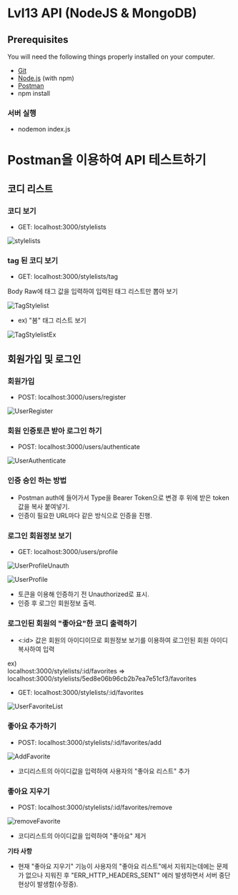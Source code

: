 # Lvl13 API (NodeJS & MongoDB)



## Prerequisites

You will need the following things properly installed on your computer.

* [Git](https://git-scm.com/)
* [Node.js](https://nodejs.org/) (with npm)
* [Postman](https://www.postman.com/)
* npm install

<h3><b>서버 실행</b></h3>

* nodemon index.js

# Postman을 이용하여 API 테스트하기


## 코디 리스트

<h3><b>코디 보기</b></h3>

* GET: localhost:3000/stylelists

![stylelists](https://github.com/Jaejun-Project/Lvl13_API_TEST/blob/master/lvl13img/stylelists.png)

<h3><b>tag 된 코디 보기</b></h3>

* GET: localhost:3000/stylelists/tag

<p><t>Body Raw에 태그 값을 입력하여 입력된 태그 리스트만 뽑아 보기</t></p>

![TagStylelist](https://github.com/Jaejun-Project/Lvl13_API_TEST/blob/master/lvl13img/tagStylelist.png)

* ex) "봄" 태그 리스트 보기

![TagStylelistEx](https://github.com/Jaejun-Project/Lvl13_API_TEST/blob/master/lvl13img/tagStylelistEx.png)

## 회원가입 및 로그인

<h3><b>회원가입</b></h3>

* POST: localhost:3000/users/register

![UserRegister](https://github.com/Jaejun-Project/Lvl13_API_TEST/blob/master/lvl13img/userRegister.png)



<h3><b>회원 인증토큰 받아 로그인 하기 </b></h3>

* POST: localhost:3000/users/authenticate

![UserAuthenticate](https://github.com/Jaejun-Project/Lvl13_API_TEST/blob/master/lvl13img/userAuthenticate.png)

<h3><b>인증 승인 하는 방법</b></h3>

* Postman auth에 들어가서 Type을 Bearer Token으로 변경 후 위에 받은 token 값을 복사 붙여넣기.
* 인증이 필요한 URL마다 같은 방식으로 인증을 진행.

<h3><b>로그인 회원정보 보기</b></h3>

* GET: localhost:3000/users/profile

![UserProfileUnauth](https://github.com/Jaejun-Project/Lvl13_API_TEST/blob/master/lvl13img/userProfile.png)

![UserProfile](https://github.com/Jaejun-Project/Lvl13_API_TEST/blob/master/lvl13img/userProfile.png)

* 토큰을 이용해 인증하기 전 Unauthorized로 표시.
* 인증 후 로그인 회원정보 출력.


<h3><b>로그인된 회원의 "좋아요"한 코디 출력하기</b></h3>

* <:id> 값은 회원의 아이디이므로 회원정보 보기를 이용하여 로그인된 회원 아이디 복사하여 입력

ex) <br>
<t>localhost:3000/stylelists/:id/favorites => localhost:3000/stylelists/5ed8e06b96cb2b7ea7e51cf3/favorites</t>

* GET: localhost:3000/stylelists/:id/favorites

![UserFavoriteList](https://github.com/Jaejun-Project/Lvl13_API_TEST/blob/master/lvl13img/userFavoritesList.png)

<h3><b>좋아요 추가하기</b></h3>

* POST: localhost:3000/stylelists/:id/favorites/add

![AddFavorite](https://github.com/Jaejun-Project/Lvl13_API_TEST/blob/master/lvl13img/addFavorite.png)

*  코디리스트의 아이디값을 입력하여 사용자의 "좋아요 리스트" 추가

<h3><b>좋아요 지우기</b></h3>

* POST: localhost:3000/stylelists/:id/favorites/remove

![removeFavorite](https://github.com/Jaejun-Project/Lvl13_API_TEST/blob/master/lvl13img/removeFavorite.png)

* 코디리스트의 아이디값을 입력하여 "좋아요" 제거

**기타 사항**
* 현재  "좋아요 지우기" 기능이 사용자의 "좋아요 리스트"에서 지워지는데에는 문제가 없으나 지워진 후 "ERR_HTTP_HEADERS_SENT" 에러 발생하면서 서버 중단 현상이 발생함(수정중).

